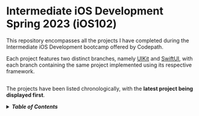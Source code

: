 # Intermediate iOS Development Spring 2023 (iOS102)
This repository encompasses all the projects I have completed during the Intermediate iOS Development bootcamp offered by Codepath. 

Each project features two distinct branches, namely [UIKit](https://developer.apple.com/documentation/uikit) and [SwiftUI](https://developer.apple.com/documentation/swiftui/), with each branch containing the same project implemented using its respective framework.
##
The projects have been listed chronologically, with the <strong>latest project being displayed first</strong>.

<details>
<summary><strong><em>Table of Contents</em></strong></summary>

* [My Story](#MyStory)
* [Flixster Pt.1](#FlixsterPt1)

</details>

